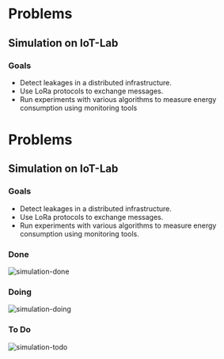 # Problems

## Simulation on IoT-Lab

### Goals

- Detect leakages in a distributed infrastructure.
- Use LoRa protocols to exchange messages. 
- Run experiments with various algorithms to measure energy consumption using monitoring tools

# Problems

## Simulation on IoT-Lab

### Goals

- Detect leakages in a distributed infrastructure.
- Use LoRa protocols to exchange messages.
- Run experiments with various algorithms to measure energy consumption using monitoring tools.

### Done

![simulation-done](https://github.com/simonescaccia/Irrigation-Water-Leakage-System/blob/main/images/Simulation-Page-1.drawio.png)

### Doing

![simulation-doing](https://github.com/simonescaccia/Irrigation-Water-Leakage-System/blob/main/images/Simulation-Page-2.drawio.png)

### To Do

![simulation-todo](https://github.com/simonescaccia/Irrigation-Water-Leakage-System/blob/main/images/Simulation-Page-3.drawio.png)
